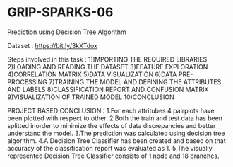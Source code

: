 # GRIP-SPARKS-06

Prediction using Decision Tree Algorithm

Dataset : https://bit.ly/3kXTdox

Steps involved in this task : 
  1)IMPORTING THE REQUIRED LIBRARIES
  2)LOADING AND READING THE DATASET
  3)FEATURE EXPLORATION
  4)CORRELATION MATRIX
  5)DATA VISUALIZATION
  6)DATA PRE-PROCESSING
  7)TRAINING THE MODEL AND DEFINING THE ATTRIBUTES AND LABELS
  8)CLASSIFICATION REPORT AND CONFUSION MATRIX
  9)VISUALIZATION OF TRAINED MODEL
 10)CONCLUSION
 
 


PROJECT BASED CONCLUSION : 
  1.For each attritubes 4 pairplots have been plotted with respect to other.
  2.Both the train and test data has been splitted inorder to minimize the effects of data discrepancies and better understand the model.
  3.The prediction was calculated using decision tree algorithm.
  4.A Decision Tree Classifier has been created and based on that accuracy of the classification report was evaluated as 1.
  5.The visually represented Decision Tree Classifier consists of 1 node and 18 branches.

